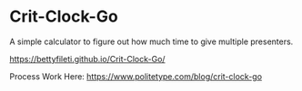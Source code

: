 # Crit-Clock-Go
A simple calculator to figure out how much time to give multiple presenters. 

https://bettyfileti.github.io/Crit-Clock-Go/

Process Work Here: https://www.politetype.com/blog/crit-clock-go
